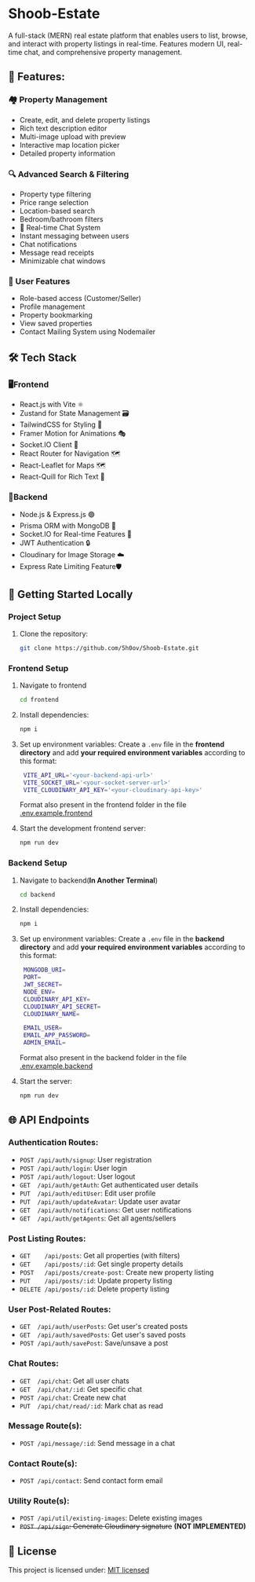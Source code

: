 # Shoob-Estate
A full-stack (MERN) real estate platform that enables users to list, browse, and interact with property listings in real-time. Features modern UI, real-time chat, and comprehensive property management.

## 🌟 Features:
### 🏘️ Property Management

- Create, edit, and delete property listings
- Rich text description editor
- Multi-image upload with preview
- Interactive map location picker
- Detailed property information

### 🔍 Advanced Search & Filtering

- Property type filtering
- Price range selection
- Location-based search
- Bedroom/bathroom filters
- 💬 Real-time Chat System
- Instant messaging between users
- Chat notifications
- Message read receipts
- Minimizable chat windows

### 👥 User Features

- Role-based access (Customer/Seller)
- Profile management
- Property bookmarking
- View saved properties
- Contact Mailing System using Nodemailer

## 🛠️ Tech Stack
### 🖥️Frontend
- React.js with Vite ⚛️
- Zustand for State Management 🗃️
- TailwindCSS for Styling 🎨
- Framer Motion for Animations 🎭
- Socket.IO Client 🔌
- React Router for Navigation 🗺️
- React-Leaflet for Maps 🗺️
- React-Quill for Rich Text 📝

### 📡Backend
- Node.js & Express.js 🟢
- Prisma ORM with MongoDB 🍃
- Socket.IO for Real-time Features 🔌
- JWT Authentication 🔒
- Cloudinary for Image Storage ☁️
- Express Rate Limiting Feature🛡️

## 🚀 Getting Started Locally

### Project Setup

1. Clone the repository:

   ```bash
   git clone https://github.com/5h0ov/Shoob-Estate.git
   ```

### Frontend Setup

1. Navigate to frontend

   ```bash
   cd frontend
   ```

2. Install dependencies:

   ```bash
   npm i
   ```

3. Set up environment variables:
   Create a `.env` file in the **frontend directory** and add **your required environment variables** according to this format: 

   ```bash
    VITE_API_URL='<your-backend-api-url>'
    VITE_SOCKET_URL='<your-socket-server-url>'
    VITE_CLOUDINARY_API_KEY='<your-cloudinary-api-key>'
   ```
    Format also present in the frontend folder in the file [.env.example.frontend](./frontend/.env.example.frontend)
    <br>

4. Start the development frontend server:
   ```bash
   npm run dev
   ```

### Backend Setup

1. Navigate to backend(**In Another Terminal**)

   ```bash
   cd backend
   ```

2. Install dependencies:

   ```bash
   npm i
   ```

3. Set up environment variables:
   Create a `.env` file in the **backend directory** and add **your required environment variables** according to this format: 

   ```bash
    MONGODB_URI=
    PORT= 
    JWT_SECRET= 
    NODE_ENV= 
    CLOUDINARY_API_KEY=
    CLOUDINARY_API_SECRET=
    CLOUDINARY_NAME=

    EMAIL_USER=
    EMAIL_APP_PASSWORD=
    ADMIN_EMAIL=

   ```
    Format also present in the backend folder in the file [.env.example.backend](./backend/.env.example.backend)
    <br>

4. Start the server:
   ```bash
   npm run dev
   ```

## 🌐 API Endpoints
### Authentication Routes:
- `POST /api/auth/signup`:          User registration
- `POST /api/auth/login`:          User login
- `POST /api/auth/logout`:         User logout
- `GET  /api/auth/getAuth`:        Get authenticated user details
- `PUT  /api/auth/editUser`:       Edit user profile
- `PUT  /api/auth/updateAvatar`:   Update user avatar
- `GET  /api/auth/notifications`:  Get user notifications
- `GET  /api/auth/getAgents`:      Get all agents/sellers

### Post Listing Routes:
- `GET    /api/posts`:               Get all properties (with filters)
- `GET    /api/posts/:id`:           Get single property details
- `POST   /api/posts/create-post`:   Create new property listing
- `PUT    /api/posts/:id`:          Update property listing
- `DELETE /api/posts/:id`:           Delete property listing

### User Post-Related Routes:
- `GET  /api/auth/userPosts`: Get user's created posts
- `GET  /api/auth/savedPosts`: Get user's saved posts
- `POST /api/auth/savePost`: Save/unsave a post

### Chat Routes:
- `GET  /api/chat`: Get all user chats
- `GET  /api/chat/:id`: Get specific chat
- `POST /api/chat`: Create new chat
- `PUT  /api/chat/read/:id`: Mark chat as read

### Message Route(s):
- `POST /api/message/:id`: Send message in a chat

### Contact Route(s):

- `POST /api/contact`: Send contact form email

### Utility Route(s):
- `POST /api/util/existing-images`: Delete existing images
- ~~`POST /api/sign`: Generate Cloudinary signature~~ **(NOT IMPLEMENTED)**

## 📄 License

This project is licensed under: [MIT licensed](./LICENSE)
